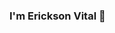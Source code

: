 ### I'm Erickson Vital 👋

<!--
**Erickson-Vital/Erickson-Vital** is a ✨ _special_ ✨ repository because its `README.md` (this file) appears on your GitHub profile.

Here are some ideas to get you started:

- 🔭 I’m currently working on ... Web
- 🌱 I’m currently learning ... React and Python
- 👯 I’m looking to collaborate on ... PHP and Web
- 🤔 I’m looking for help with ... React
- 💬 Ask me about ...
- 📫 How to reach me: ... [Linkedin](https://www.linkedin.com/in/erickson-vital-167a1b187/)
- 😄 Pronouns: ...
- ⚡ Fun fact: ... I Love Basketball
-->
